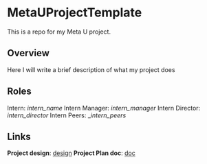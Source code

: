# MetaUProjectTemplate
This is a repo for my Meta U project. 

## Overview
Here I will write a brief description of what my project does

## Roles
Intern: _intern_name_
Intern Manager: _intern_manager_
Intern Director: _intern_director_
Intern Peers: __intern_peers_

## Links
**Project design**: [design](<link to design doc>)
**Project Plan doc**: [doc](<link to project plan>)
